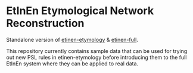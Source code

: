 # EtInEn Etymological Network Reconstruction

Standalone version of [etinen-etymology](https://github.com/verenablaschke/etinen-etymology) & [etinen-full](https://github.com/jdellert/etinen-full).

This repository currently contains sample data that can be used for trying out new PSL rules in etinen-etymology before introducing them to the full EtInEn system where they can be applied to real data.
